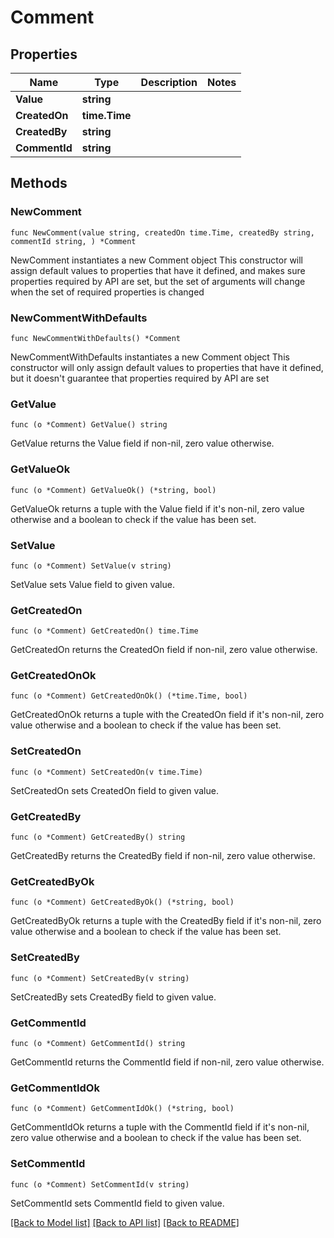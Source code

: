 # Comment

## Properties

Name | Type | Description | Notes
------------ | ------------- | ------------- | -------------
**Value** | **string** |  | 
**CreatedOn** | **time.Time** |  | 
**CreatedBy** | **string** |  | 
**CommentId** | **string** |  | 

## Methods

### NewComment

`func NewComment(value string, createdOn time.Time, createdBy string, commentId string, ) *Comment`

NewComment instantiates a new Comment object
This constructor will assign default values to properties that have it defined,
and makes sure properties required by API are set, but the set of arguments
will change when the set of required properties is changed

### NewCommentWithDefaults

`func NewCommentWithDefaults() *Comment`

NewCommentWithDefaults instantiates a new Comment object
This constructor will only assign default values to properties that have it defined,
but it doesn't guarantee that properties required by API are set

### GetValue

`func (o *Comment) GetValue() string`

GetValue returns the Value field if non-nil, zero value otherwise.

### GetValueOk

`func (o *Comment) GetValueOk() (*string, bool)`

GetValueOk returns a tuple with the Value field if it's non-nil, zero value otherwise
and a boolean to check if the value has been set.

### SetValue

`func (o *Comment) SetValue(v string)`

SetValue sets Value field to given value.


### GetCreatedOn

`func (o *Comment) GetCreatedOn() time.Time`

GetCreatedOn returns the CreatedOn field if non-nil, zero value otherwise.

### GetCreatedOnOk

`func (o *Comment) GetCreatedOnOk() (*time.Time, bool)`

GetCreatedOnOk returns a tuple with the CreatedOn field if it's non-nil, zero value otherwise
and a boolean to check if the value has been set.

### SetCreatedOn

`func (o *Comment) SetCreatedOn(v time.Time)`

SetCreatedOn sets CreatedOn field to given value.


### GetCreatedBy

`func (o *Comment) GetCreatedBy() string`

GetCreatedBy returns the CreatedBy field if non-nil, zero value otherwise.

### GetCreatedByOk

`func (o *Comment) GetCreatedByOk() (*string, bool)`

GetCreatedByOk returns a tuple with the CreatedBy field if it's non-nil, zero value otherwise
and a boolean to check if the value has been set.

### SetCreatedBy

`func (o *Comment) SetCreatedBy(v string)`

SetCreatedBy sets CreatedBy field to given value.


### GetCommentId

`func (o *Comment) GetCommentId() string`

GetCommentId returns the CommentId field if non-nil, zero value otherwise.

### GetCommentIdOk

`func (o *Comment) GetCommentIdOk() (*string, bool)`

GetCommentIdOk returns a tuple with the CommentId field if it's non-nil, zero value otherwise
and a boolean to check if the value has been set.

### SetCommentId

`func (o *Comment) SetCommentId(v string)`

SetCommentId sets CommentId field to given value.



[[Back to Model list]](../README.md#documentation-for-models) [[Back to API list]](../README.md#documentation-for-api-endpoints) [[Back to README]](../README.md)


